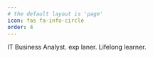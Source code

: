 ```yaml
---
# the default layout is 'page'
icon: fas fa-info-circle
order: 4
---
```


IT Business Analyst. exp laner. Lifelong learner.